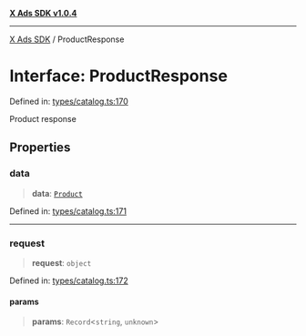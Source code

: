 [**X Ads SDK v1.0.4**](../README.md)

***

[X Ads SDK](../globals.md) / ProductResponse

# Interface: ProductResponse

Defined in: [types/catalog.ts:170](https://github.com/kage1020/x-ads-sdk/blob/main/src/types/catalog.ts#L170)

Product response

## Properties

### data

> **data**: [`Product`](Product.md)

Defined in: [types/catalog.ts:171](https://github.com/kage1020/x-ads-sdk/blob/main/src/types/catalog.ts#L171)

***

### request

> **request**: `object`

Defined in: [types/catalog.ts:172](https://github.com/kage1020/x-ads-sdk/blob/main/src/types/catalog.ts#L172)

#### params

> **params**: `Record`\<`string`, `unknown`\>
